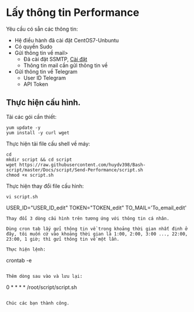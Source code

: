 # Lấy thông tin Performance
Yêu cầu có sẵn các thông tin:
* Hệ điều hành đã cài đặt CentOS7-Unbuntu
* Có quyền Sudo
* Gửi thông tin về mail>
    * Đã cài đặt SSMTP, [Cài đặt](https://github.com/huydv398/Bash-script/tree/master/Docs/script/Install-ssmtp)
    * Thông tin mail cần gửi thông tin về
* Gửi thông tin về Telegram
    * User ID Telegram
    * API Token

## Thực hiện cấu hình.

Tải các gói cần thiết:
```
yum update -y
yum install -y curl wget 
```
Thực hiện tải file cấu shell về máy:
```
cd 
mkdir script && cd script
wget https://raw.githubusercontent.com/huydv398/Bash-script/master/Docs/script/Send-Performance/script.sh
chmod +x script.sh
```

Thực hiện thay đổi file cấu hình:
```
vi script.sh
```
USER_ID="USER_ID_edit"
TOKEN="TOKEN_edit"
TO_MAIL='To_email_edit'
```
Thay đổi 3 dòng cấu hình trên tương ứng với thông tin cá nhân.

Dùng cron tab lấy gửi thông tin về trong khoảng thời gian nhất đinh ở đây, tôi muốn cứ vào khoảng thời gian là 1:00, 2:00, 3:00 ..., 22:00, 23:00, 1 giờ; thì gửi thông tin về một lần.

Thực hiện lệnh:
```
crontab -e
```

Thêm dòng sau vào và lưu lại:
```
0 * * * * /root/script/script.sh
```

Chúc các bạn thành công.